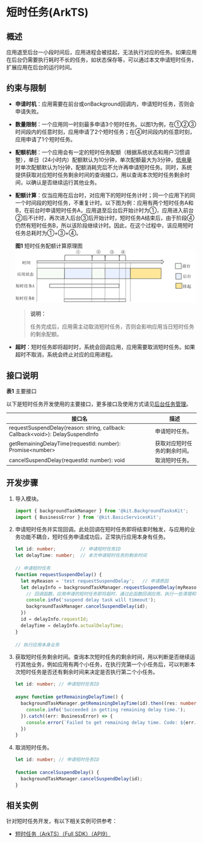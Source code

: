 # 短时任务(ArkTS)


## 概述

应用退至后台一小段时间后，应用进程会被挂起，无法执行对应的任务。如果应用在后台仍需要执行耗时不长的任务，如状态保存等，可以通过本文申请短时任务，扩展应用在后台的运行时间。


## 约束与限制

- **申请时机**：应用需要在前台或onBackground回调内，申请短时任务，否则会申请失败。

- **数量限制**：一个应用同一时刻最多申请3个短时任务。以图1为例，在①②③时间段内的任意时刻，应用申请了2个短时任务；在④时间段内的任意时刻，应用申请了1个短时任务。

- **配额机制**：一个应用会有一定的短时任务配额（根据系统状态和用户习惯调整），单日（24小时内）配额默认为10分钟，单次配额最大为3分钟，[低电量](../reference/apis-basic-services-kit/js-apis-battery-info.md)时单次配额默认为1分钟，配额消耗完后不允许再申请短时任务。同时，系统提供获取对应短时任务剩余时间的查询接口，用以查询本次短时任务剩余时间，以确认是否继续运行其他业务。

- **配额计算**：仅当应用在后台时，对应用下的短时任务计时；同一个应用下的同一个时间段的短时任务，不重复计时。以下图为例：应用有两个短时任务A和B，在前台时申请短时任务A，应用退至后台后开始计时为①，应用进入前台②后不计时，再次进入后台③后开始计时，短时任务A结束后，由于阶段④仍然有短时任务B，所以该阶段继续计时。因此，在这个过程中，该应用短时任务总耗时为①+③+④。  
  
  **图1** 短时任务配额计算原理图      
  ![transient-task](figures/transient-task.png)
    
  > **说明：**
  >
  > 任务完成后，应用需主动取消短时任务，否则会影响应用当日短时任务的剩余配额。

- **超时**：短时任务即将超时时，系统会回调应用，应用需要取消短时任务。如果超时不取消，系统会终止对应的应用进程。

## 接口说明

**表1** 主要接口

以下是短时任务开发使用的主要接口，更多接口及使用方式请见[后台任务管理](../reference/apis-backgroundtasks-kit/js-apis-resourceschedule-backgroundTaskManager.md)。

| 接口名 | 描述 |
| -------- | -------- |
| requestSuspendDelay(reason: string, callback: Callback&lt;void&gt;): DelaySuspendInfo | 申请短时任务。 |
| getRemainingDelayTime(requestId: number): Promise&lt;number&gt; | 获取对应短时任务的剩余时间。 |
| cancelSuspendDelay(requestId: number): void | 取消短时任务。 |


## 开发步骤

1. 导入模块。
   
   ```ts
   import { backgroundTaskManager } from '@kit.BackgroundTasksKit';
   import { BusinessError } from '@kit.BasicServicesKit';
   ```

2. 申请短时任务并实现回调。此处回调在短时任务即将结束时触发，与应用的业务功能不耦合，短时任务申请成功后，正常执行应用本身有任务。
   
   ```ts
   let id: number;         // 申请短时任务ID
   let delayTime: number;  // 本次申请短时任务的剩余时间

   // 申请短时任务
   function requestSuspendDelay() {
     let myReason = 'test requestSuspendDelay';   // 申请原因
     let delayInfo = backgroundTaskManager.requestSuspendDelay(myReason, () => {
       // 回调函数。应用申请的短时任务即将超时，通过此函数回调应用，执行一些清理和标注工作，并取消短时任务
       console.info('suspend delay task will timeout');
       backgroundTaskManager.cancelSuspendDelay(id);
     })
     id = delayInfo.requestId;
     delayTime = delayInfo.actualDelayTime;
   }

   // 执行应用本身业务
   ```

3. 获取短时任务剩余时间。查询本次短时任务的剩余时间，用以判断是否继续运行其他业务，例如应用有两个小任务，在执行完第一个小任务后，可以判断本次短时任务是否还有剩余时间来决定是否执行第二个小任务。
   
   ```ts
   let id: number; // 申请短时任务ID

   async function getRemainingDelayTime() {
     backgroundTaskManager.getRemainingDelayTime(id).then((res: number) => {
       console.info('Succeeded in getting remaining delay time.');
     }).catch((err: BusinessError) => {
       console.error(`Failed to get remaining delay time. Code: ${err.code}, message: ${err.message}`);
     })
   }
   ```

4. 取消短时任务。
   
   ```ts
   let id: number; // 申请短时任务ID
  
   function cancelSuspendDelay() {
     backgroundTaskManager.cancelSuspendDelay(id);
   }
   ```

## 相关实例

针对短时任务开发，有以下相关实例可供参考：

- [短时任务（ArkTS）（Full SDK）（API9）](https://gitee.com/openharmony/applications_app_samples/tree/master/code/SystemFeature/TaskManagement/TransientTask)